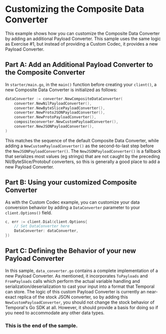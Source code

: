 # Customizing the Composite Data Converter

This example shows how you can customize the Composite Data Converter by adding an additional Payload Converter. This sample uses the same logic as Exercise #1, but instead of providing a Custom Codec, it provides a new Payload Converter.

## Part A: Add an Additional Payload Converter to the Composite Converter

In `starter/main.go`, in the `main()` function before creating your `client()`, a new Composite Data Converter is initialized as follows:

```go
dataConverter := converter.NewCompositeDataConverter(
    converter.NewNilPayloadConverter(),
    converter.NewByteSlicePayloadConverter(),
    converter.NewProtoJSONPayloadConverter(),
    converter.NewProtoPayloadConverter(),
    compositeconverter.NewCustomPayloadConverter(),
    converter.NewJSONPayloadConverter(),
)
```

This matches the sequence of the default Composite Data Converter, while adding a `NewCustomPayloadConverter()` as the second-to-last step before the `NewJSONPayloadConverter()`. The `NewJSONPayloadConverter()` is a fallback that serializes most values (eg strings) that are not caught by the preceding Nil/ByteSlice/Protobuf converters, so this is generally a good place to add a new Payload Converter.

## Part B: Using your customized Composite Converter

As with the Custom Codec example, you can customize your data conversion behavior by adding a `DataConverter` parameter to your `client.Options()` field.

```go
c, err := client.Dial(client.Options{
    // Set DataConverter here
    DataConverter: dataConverter,
})
```

## Part C: Defining the Behavior of your new Payload Converter

In this sample, `data_converter.go` contains a complete implementation of a new Payload Converter. As mentioned, it incorporates `ToPayloads` and `FromPayloads` calls which perform the actual variable handling and serialization/deserialization to cast your input into a format that Temporal can store. The logic of this custom Payload Converter is currently an near-exact replica of the stock JSON converter, so by adding this `NewCustomPayloadConverter`, you should not change the stock behavior of Temporal's Go SDK at all. However, it should provide a basis for doing so if you need to accommodate any other data types.

### This is the end of the sample.